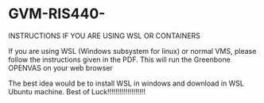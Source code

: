 # GVM-RIS440-
INSTRUCTIONS IF YOU ARE USING WSL OR CONTAINERS

If you are using WSL (Windows subsystem for linux) or normal VMS, please follow the instructions given in the PDF. 
This will run the Greenbone OPENVAS on your web browser

The best idea would be to install WSL in windows and download in WSL Ubuntu machine.
Best of Luck!!!!!!!!!!!!!!!!!!!

